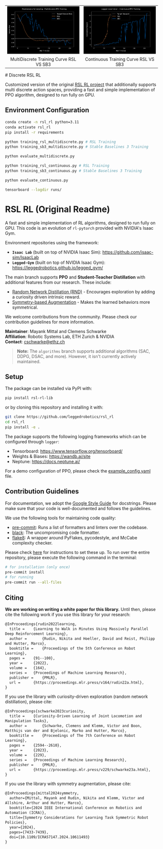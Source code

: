 <table>
  <tr>
    <td width="50%"><img src="./runs/multidiscrete_PPO.png" alt="multidiscrete_training" width="100%"/></td>
    <td width="50%"><img src="./runs/continuous_PPO.png" alt="continuous_training" width="100%"/></td>
  </tr>
  <tr>
    <td align="center">MultiDiscrete Training Curve RSL VS SB3</td>
    <td align="center">Continuous Training Curve RSL VS SB3</td>
  </tr>
</table>
# Discrete RSL RL

Customized version of the original [RSL RL project](https://github.com/leggedrobotics/rsl_rl) that additionally supports multi discrete action spaces, providing a fast and simple implementation of PPO algorithm, designed to run fully on GPU.

## Environment Configuration

```bash
conda create -n rsl_rl python=3.11
conda activate rsl_rl
pip install -r requirements
```

```bash
python training_rsl_multidiscrete.py # RSL Training
python training_sb3_multidiscrete.py # Stable Baselines 3 Training
```

```bash
python evaluate_multidiscrete.py
```

```bash
python training_rsl_continuous.py # RSL Training
python training_sb3_continuous.py # Stable Baselines 3 Training
```

```bash
python evaluate_continuous.py
```




```bash
tensorboard --logdir runs/
```

# RSL RL (Original Readme)

A fast and simple implementation of RL algorithms, designed to run fully on GPU.
This code is an evolution of `rl-pytorch` provided with NVIDIA's Isaac Gym.

Environment repositories using the framework:

* **`Isaac Lab`** (built on top of NVIDIA Isaac Sim): https://github.com/isaac-sim/IsaacLab
* **`Legged-Gym`** (built on top of NVIDIA Isaac Gym): https://leggedrobotics.github.io/legged_gym/

The main branch supports **PPO** and **Student-Teacher Distillation** with additional features from our research. These include:

* [Random Network Distillation (RND)](https://proceedings.mlr.press/v229/schwarke23a.html) - Encourages exploration by adding
  a curiosity driven intrinsic reward.
* [Symmetry-based Augmentation](https://arxiv.org/abs/2403.04359) - Makes the learned behaviors more symmetrical.

We welcome contributions from the community. Please check our contribution guidelines for more
information.

**Maintainer**: Mayank Mittal and Clemens Schwarke <br/>
**Affiliation**: Robotic Systems Lab, ETH Zurich & NVIDIA <br/>
**Contact**: cschwarke@ethz.ch

> **Note:** The `algorithms` branch supports additional algorithms (SAC, DDPG, DSAC, and more). However, it isn't currently actively maintained.


## Setup

The package can be installed via PyPI with:

```bash
pip install rsl-rl-lib
```

or by cloning this repository and installing it with:

```bash
git clone https://github.com/leggedrobotics/rsl_rl
cd rsl_rl
pip install -e .
```

The package supports the following logging frameworks which can be configured through `logger`:

* Tensorboard: https://www.tensorflow.org/tensorboard/
* Weights & Biases: https://wandb.ai/site
* Neptune: https://docs.neptune.ai/

For a demo configuration of PPO, please check the [example_config.yaml](config/example_config.yaml) file.


## Contribution Guidelines

For documentation, we adopt the [Google Style Guide](https://sphinxcontrib-napoleon.readthedocs.io/en/latest/example_google.html) for docstrings. Please make sure that your code is well-documented and follows the guidelines.

We use the following tools for maintaining code quality:

- [pre-commit](https://pre-commit.com/): Runs a list of formatters and linters over the codebase.
- [black](https://black.readthedocs.io/en/stable/): The uncompromising code formatter.
- [flake8](https://flake8.pycqa.org/en/latest/): A wrapper around PyFlakes, pycodestyle, and McCabe complexity checker.

Please check [here](https://pre-commit.com/#install) for instructions to set these up. To run over the entire repository, please execute the following command in the terminal:

```bash
# for installation (only once)
pre-commit install
# for running
pre-commit run --all-files
```

## Citing

**We are working on writing a white paper for this library.** Until then, please cite the following work
if you use this library for your research:

```text
@InProceedings{rudin2022learning,
  title = 	 {Learning to Walk in Minutes Using Massively Parallel Deep Reinforcement Learning},
  author =       {Rudin, Nikita and Hoeller, David and Reist, Philipp and Hutter, Marco},
  booktitle = 	 {Proceedings of the 5th Conference on Robot Learning},
  pages = 	 {91--100},
  year = 	 {2022},
  volume = 	 {164},
  series = 	 {Proceedings of Machine Learning Research},
  publisher =    {PMLR},
  url = 	 {https://proceedings.mlr.press/v164/rudin22a.html},
}
```

If you use the library with curiosity-driven exploration (random network distillation), please cite:

```text
@InProceedings{schwarke2023curiosity,
  title = 	 {Curiosity-Driven Learning of Joint Locomotion and Manipulation Tasks},
  author =       {Schwarke, Clemens and Klemm, Victor and Boon, Matthijs van der and Bjelonic, Marko and Hutter, Marco},
  booktitle = 	 {Proceedings of The 7th Conference on Robot Learning},
  pages = 	 {2594--2610},
  year = 	 {2023},
  volume = 	 {229},
  series = 	 {Proceedings of Machine Learning Research},
  publisher =    {PMLR},
  url = 	 {https://proceedings.mlr.press/v229/schwarke23a.html},
}
```

If you use the library with symmetry augmentation, please cite:

```text
@InProceedings{mittal2024symmetry,
  author={Mittal, Mayank and Rudin, Nikita and Klemm, Victor and Allshire, Arthur and Hutter, Marco},
  booktitle={2024 IEEE International Conference on Robotics and Automation (ICRA)},
  title={Symmetry Considerations for Learning Task Symmetric Robot Policies},
  year={2024},
  pages={7433-7439},
  doi={10.1109/ICRA57147.2024.10611493}
}
```
